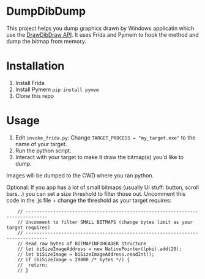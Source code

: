 # DumpDibDump
This project helps you dump graphics drawn by Windows applicatin which use the [DrawDibDraw API](https://learn.microsoft.com/en-us/windows/win32/api/vfw/nf-vfw-drawdibdraw).
It uses Frida and Pymem to hook the method and dump the bitmap from memory.

# Installation
1. Install Frida
2. Install Pymem `pip install pymem`
3. Clone this repo

# Usage
1. Edit `invoke_frida.py`: Change `TARGET_PROCESS = "my_target.exe"`  to the name of your target.  
2. Run the python script.  
3. Interact with your target to make it draw the bitmap(s) you'd like to dump.

Images will be dumped to the CWD where you ran python.

Optional: If you app has a lot of small bitmaps (usually UI stuff: button, scroll bars...) you can set a size threshold to filter those out.
Uncomment this code in the .js file + change the threshold as your target requires:
```
    // ------------------------------------------------------------------------------
    // Uncomment to filter SMALL BITMAPS (change bytes limit as your target requires)
    // ------------------------------------------------------------------------------
    // Read raw bytes of BITMAPINFOHEADER structure
    // let biSizeImageAddress = new NativePointer(lpbi).add(20);
    // let biSizeImage = biSizeImageAddress.readInt();
    // if (biSizeImage < 29000 /* bytes */) {
    //  return;
    // }
```
